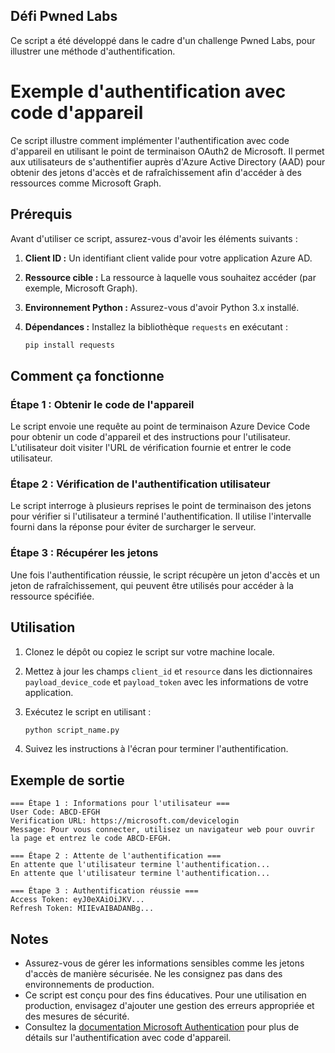 ## Défi Pwned Labs

Ce script a été développé dans le cadre d'un challenge Pwned Labs, pour illustrer une méthode d'authentification.

# Exemple d'authentification avec code d'appareil

Ce script illustre comment implémenter l'authentification avec code d'appareil en utilisant le point de terminaison OAuth2 de Microsoft. Il permet aux utilisateurs de s'authentifier auprès d'Azure Active Directory (AAD) pour obtenir des jetons d'accès et de rafraîchissement afin d'accéder à des ressources comme Microsoft Graph.

## Prérequis

Avant d'utiliser ce script, assurez-vous d'avoir les éléments suivants :

1. **Client ID :** Un identifiant client valide pour votre application Azure AD.
2. **Ressource cible :** La ressource à laquelle vous souhaitez accéder (par exemple, Microsoft Graph).
3. **Environnement Python :** Assurez-vous d'avoir Python 3.x installé.
4. **Dépendances :** Installez la bibliothèque `requests` en exécutant :

   ```bash
   pip install requests
   ```

## Comment ça fonctionne

### Étape 1 : Obtenir le code de l'appareil
Le script envoie une requête au point de terminaison Azure Device Code pour obtenir un code d'appareil et des instructions pour l'utilisateur. L'utilisateur doit visiter l'URL de vérification fournie et entrer le code utilisateur.

### Étape 2 : Vérification de l'authentification utilisateur
Le script interroge à plusieurs reprises le point de terminaison des jetons pour vérifier si l'utilisateur a terminé l'authentification. Il utilise l'intervalle fourni dans la réponse pour éviter de surcharger le serveur.

### Étape 3 : Récupérer les jetons
Une fois l'authentification réussie, le script récupère un jeton d'accès et un jeton de rafraîchissement, qui peuvent être utilisés pour accéder à la ressource spécifiée.

## Utilisation

1. Clonez le dépôt ou copiez le script sur votre machine locale.
2. Mettez à jour les champs `client_id` et `resource` dans les dictionnaires `payload_device_code` et `payload_token` avec les informations de votre application.
3. Exécutez le script en utilisant :

   ```bash
   python script_name.py
   ```
4. Suivez les instructions à l'écran pour terminer l'authentification.

## Exemple de sortie

```plaintext
=== Étape 1 : Informations pour l'utilisateur ===
User Code: ABCD-EFGH
Verification URL: https://microsoft.com/devicelogin
Message: Pour vous connecter, utilisez un navigateur web pour ouvrir la page et entrez le code ABCD-EFGH.

=== Étape 2 : Attente de l'authentification ===
En attente que l'utilisateur termine l'authentification...
En attente que l'utilisateur termine l'authentification...

=== Étape 3 : Authentification réussie ===
Access Token: eyJ0eXAiOiJKV...
Refresh Token: MIIEvAIBADANBg...
```

## Notes

- Assurez-vous de gérer les informations sensibles comme les jetons d'accès de manière sécurisée. Ne les consignez pas dans des environnements de production.
- Ce script est conçu pour des fins éducatives. Pour une utilisation en production, envisagez d'ajouter une gestion des erreurs appropriée et des mesures de sécurité.
- Consultez la [documentation Microsoft Authentication](https://learn.microsoft.com/fr-fr/azure/active-directory/develop/) pour plus de détails sur l'authentification avec code d'appareil.
